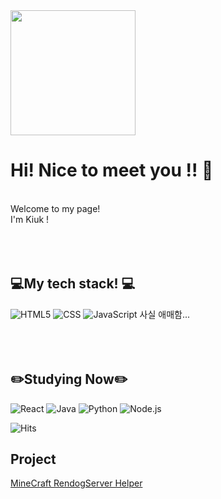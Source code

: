 <img align="center" src="https://user-images.githubusercontent.com/124538821/227729747-ef2e235c-ee0e-47f8-ace8-cc713ab2c8df.jpg" width="200" height="200">

# Hi! Nice to meet you !! 👋
<br>
Welcome to my page!<br>
I'm Kiuk !
<br><br><br><br>

## 💻My tech stack! 💻
![HTML5](https://img.shields.io/badge/-HTML5-F05032?style=for-the-badge&logo=HTML5&logoColor=FFFFFF)
![CSS](https://img.shields.io/badge/-CSS3-007ACC?style=for-the-badge&logo=CSS3)
![JavaScript](https://img.shields.io/badge/-JavaScript-F7DF1C?style=for-the-badge&logo=JavaScript&logoColor=black&labelColor=F7DF00&color=FFCE00)
사실 애매함...
<br><br><br><br>

## ✏️Studying Now✏️
![React](https://img.shields.io/badge/-React-222222?style=for-the-badge&logo=react)
![Java](https://img.shields.io/badge/java-007396?style=for-the-badge&logo=java&logoColor=white)
![Python](https://img.shields.io/badge/python-3776AB?style=for-the-badge&logo=python&logoColor=white)
![Node.js](https://img.shields.io/badge/node.js-339933?style=for-the-badge&logo=Node.js&logoColor=white)

![Hits](https://hits.sh/github.com/kiukmaster.svg?label=%EB%B0%A9%EB%AC%B8%EA%B0%9D&color=9f9f9f)

## Project
[MineCraft RendogServer Helper](https://rdhelper.site)
